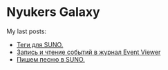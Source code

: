 # Nyukers Galaxy
My last posts:
<!-- blogger articles start -->
- <a href="http://nyukers.blogspot.com/2025/04/suno.html" target="_blank">Теги для SUNO.</a>
- <a href="http://nyukers.blogspot.com/2025/03/event-viewer.html" target="_blank">Запись и чтение событий в журнал Event Viewer</a>
- <a href="http://nyukers.blogspot.com/2025/03/suno.html" target="_blank">Пишем песню в SUNO.</a>

<!-- blogger articles end -->

